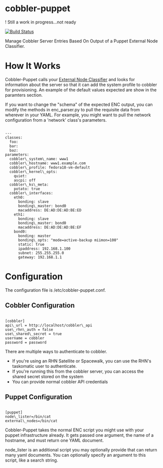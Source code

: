 cobbler-puppet
==============

! Still a work in progress...not ready

[![Build Status](https://travis-ci.org/stbenjam/cobbler-puppet.png)](https://travis-ci.org/stbenjam/cobbler-puppet)

Manage Cobbler Server Entries Based On Output of a Puppet External Node Classifier.

How It Works
============

Cobbler-Puppet calls your [External Node Classifier](http://docs.puppetlabs.com/guides/external_nodes.html) and looks for information about the server so that it can add the system profile to cobbler for provisioning.  An example of the default values expected are show in the paramters section.

If you want to change the "schema" of the expected ENC output, you can modify the methods in enc\_parser.py to pull the requisite data from wherever in your YAML.  For example, you might want to pull the network configuration from a 'network' class's parameters.

<pre><code>
---
classes:
  foo:
  bar:
  baz:
parameters:
  cobbler\_system\_name: www1
  cobbler\_hostname: www1.example.com 
  cobbler\_profile: fedora18-vm-default
  cobbler\_kernel\_opts:
    quiet:
    ascpi: off
  cobbler\_ks\_meta:
    potato: true
  cobbler\_interfaces: 
    eth0:
      bonding: slave
      bonding\_master: bond0
      macaddress: DE:AD:DE:AD:BE:ED
    eth1:
      bonding: slave
      bonding\_master: bond0
      macaddress: DE:AD:DE:AD:BE:EF
    bond0:
      bonding: master
      bonding\_opts: "mode=active-backup miimon=100"
      static: true
      ipaddress: 192.168.1.100
      subnet: 255.255.255.0
      gateway: 192.168.1.1
</pre></code>
 

Configuration
=============

The configuration file is /etc/cobbler-puppet.conf.

Cobbler Configuration
---------------------

<pre><code>
[cobbler]
api\_url = http://localhost/cobbler\_api
use\_rhn\_auth = false
use\_shared\_secret = true
username = cobbler
password = password
</pre></code>

There are multiple ways to authenticate to cobbler.  

  * If you're using an RHN Satellite or Spacewalk, you can use the RHN's taskomatic user to authenticate.
  * If you're running this from the cobbler server, you can access the shared secret stored on the system
  * You can provide normal cobbler API credentials


Puppet Configuration
-------------------- 

<pre><code>
[puppet]
node\_lister=/bin/cat
external\_nodes=/bin/cat
</pre></code>

Cobbler-Puppet takes the normal ENC script you might use with your puppet infrastructure already.  It gets passed one argument, the name of a hostname, and must return one YAML document.

node\_lister is an additional script you may optionally provide that can return many yaml documents.  You can optionally specify an argument to this script, like a search string.  
